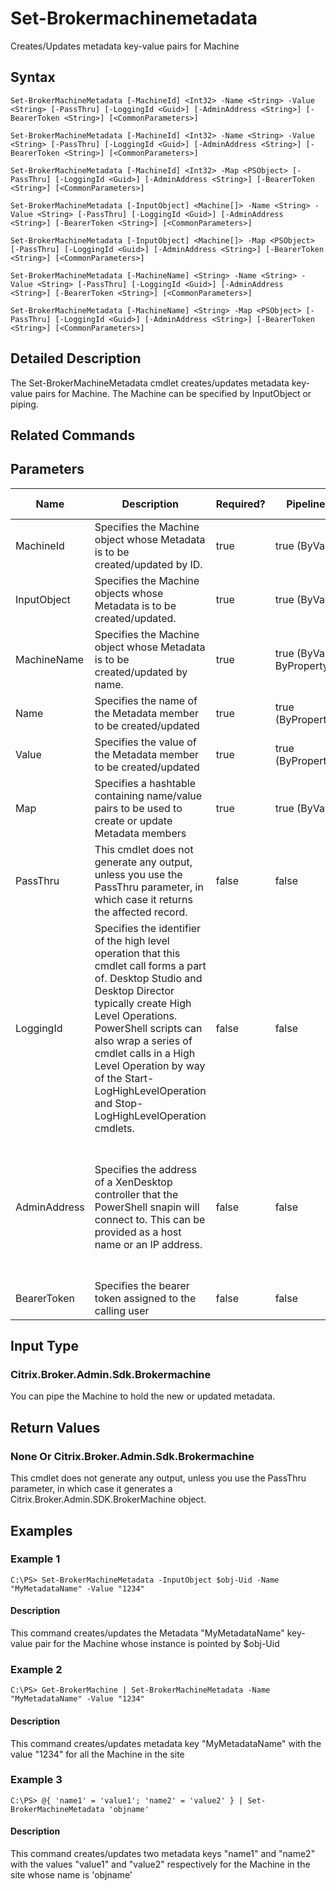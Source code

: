 ﻿
# Set-Brokermachinemetadata
Creates/Updates metadata key-value pairs for Machine
## Syntax
```
Set-BrokerMachineMetadata [-MachineId] <Int32> -Name <String> -Value <String> [-PassThru] [-LoggingId <Guid>] [-AdminAddress <String>] [-BearerToken <String>] [<CommonParameters>]

Set-BrokerMachineMetadata [-MachineId] <Int32> -Name <String> -Value <String> [-PassThru] [-LoggingId <Guid>] [-AdminAddress <String>] [-BearerToken <String>] [<CommonParameters>]

Set-BrokerMachineMetadata [-MachineId] <Int32> -Map <PSObject> [-PassThru] [-LoggingId <Guid>] [-AdminAddress <String>] [-BearerToken <String>] [<CommonParameters>]

Set-BrokerMachineMetadata [-InputObject] <Machine[]> -Name <String> -Value <String> [-PassThru] [-LoggingId <Guid>] [-AdminAddress <String>] [-BearerToken <String>] [<CommonParameters>]

Set-BrokerMachineMetadata [-InputObject] <Machine[]> -Map <PSObject> [-PassThru] [-LoggingId <Guid>] [-AdminAddress <String>] [-BearerToken <String>] [<CommonParameters>]

Set-BrokerMachineMetadata [-MachineName] <String> -Name <String> -Value <String> [-PassThru] [-LoggingId <Guid>] [-AdminAddress <String>] [-BearerToken <String>] [<CommonParameters>]

Set-BrokerMachineMetadata [-MachineName] <String> -Map <PSObject> [-PassThru] [-LoggingId <Guid>] [-AdminAddress <String>] [-BearerToken <String>] [<CommonParameters>]
```
## Detailed Description
The Set-BrokerMachineMetadata cmdlet creates/updates metadata key-value pairs for Machine. The Machine can be specified by InputObject or piping.


## Related Commands

## Parameters
| Name   | Description | Required? | Pipeline Input | Default Value |
| --- | --- | --- | --- | --- |
| MachineId | Specifies the Machine object whose Metadata is to be created/updated by ID. | true | true (ByValue) |  |
| InputObject | Specifies the Machine objects whose Metadata is to be created/updated. | true | true (ByValue) |  |
| MachineName | Specifies the Machine object whose Metadata is to be created/updated by name. | true | true (ByValue, ByPropertyName) |  |
| Name | Specifies the name of the Metadata member to be created/updated | true | true (ByPropertyName) |  |
| Value | Specifies the value of the Metadata member to be created/updated | true | true (ByPropertyName) |  |
| Map | Specifies a hashtable containing name/value pairs to be used to create or update Metadata members | true | true (ByValue) |  |
| PassThru | This cmdlet does not generate any output, unless you use the PassThru parameter, in which case it returns the affected record. | false | false | False |
| LoggingId | Specifies the identifier of the high level operation that this cmdlet call forms a part of. Desktop Studio and Desktop Director typically create High Level Operations. PowerShell scripts can also wrap a series of cmdlet calls in a High Level Operation by way of the Start-LogHighLevelOperation and Stop-LogHighLevelOperation cmdlets. | false | false |  |
| AdminAddress | Specifies the address of a XenDesktop controller that the PowerShell snapin will connect to. This can be provided as a host name or an IP address. | false | false | Localhost. Once a value is provided by any cmdlet, this value will become the default. |
| BearerToken | Specifies the bearer token assigned to the calling user | false | false |  |

## Input Type

### Citrix.Broker.Admin.Sdk.Brokermachine
You can pipe the Machine to hold the new or updated metadata.
## Return Values

### None Or Citrix.Broker.Admin.Sdk.Brokermachine
This cmdlet does not generate any output, unless you use the PassThru parameter, in which case it generates a Citrix.Broker.Admin.SDK.BrokerMachine object.
## Examples

### Example 1
```
C:\PS> Set-BrokerMachineMetadata -InputObject $obj-Uid -Name "MyMetadataName" -Value "1234"
```
#### Description
This command creates/updates the Metadata "MyMetadataName" key-value pair for the Machine whose instance is pointed by \$obj-Uid
### Example 2
```
C:\PS> Get-BrokerMachine | Set-BrokerMachineMetadata -Name "MyMetadataName" -Value "1234"
```
#### Description
This command creates/updates metadata key "MyMetadataName" with the value "1234" for all the Machine in the site
### Example 3
```
C:\PS> @{ 'name1' = 'value1'; 'name2' = 'value2' } | Set-BrokerMachineMetadata 'objname'
```
#### Description
This command creates/updates two metadata keys "name1" and "name2" with the values "value1" and "value2" respectively for the Machine in the site whose name is 'objname'
